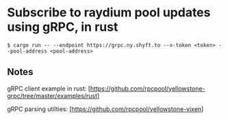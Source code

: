 # Subscribe to raydium pool updates using gRPC, in rust

```
$ cargo run -- --endpoint https://grpc.ny.shyft.to --x-token <token> --pool-address <pool-address>
```

## Notes

gRPC client example in rust: [https://github.com/rpcpool/yellowstone-grpc/tree/master/examples/rust]

gRPC parsing utilties: [https://github.com/rpcpool/yellowstone-vixen]
